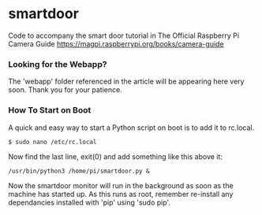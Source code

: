 # smartdoor
Code to accompany the smart door tutorial in The Official Raspberry Pi Camera Guide https://magpi.raspberrypi.org/books/camera-guide

### Looking for the Webapp?

The 'webapp' folder referenced in the article will be appearing here very soon. Thank you for your patience.

### How To Start on Boot

A quick and easy way to start a Python script on boot is to add it to rc.local.

```
$ sudo nano /etc/rc.local 
```

Now find the last line, exit(0) and add something like this above it:

```
/usr/bin/python3 /home/pi/smartdoor.py &
```

Now the smartdoor monitor will run in the background as soon as the machine has started up. As this runs as root, remember re-install any dependancies installed with 'pip' using 'sudo pip'.
